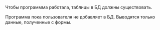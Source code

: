 Чтобы программма работала, таблицы в БД должны существовать.

Программа пока пользователя не добавляет в БД. Выводятся только данные, полученные с формы.